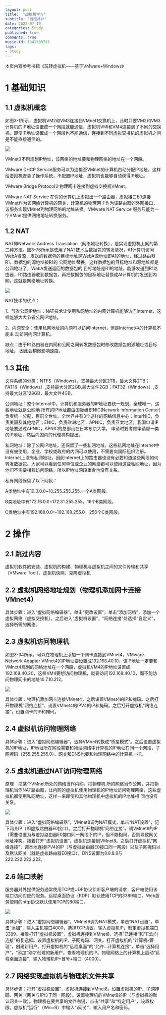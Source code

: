 ```yaml
---
layout: post
title:  "虚拟机学习"
subtitle: '缝缝补补'
date: 2023-07-10
categories: Study
published: true
comments: true
music-id: 1341338793
tags: 
- Study
---
```


本页内容参考书籍《玩转虚拟机——基于VMware+Windows》

# 1 基础知识

## 1.1 虚拟机概念

如图3-1所示，虚拟机VM2和VM3连接到VMnet1交换机上，此时只要VM2和VM3计算机的IP地址设置成一个网段就能通信，虚拟机VMl和VM4连接到了不同的交换机，即便IP地址设置成一个网段也不能通信，连接到不同虚拟交换机的虚拟机之间是不能直接通信的。

![](/assets/img/virtualmachine/3_1.png)

VMnet0不用规划IP地址，该网络的地址要和物理网络的地址在一个网段。

VMware DHCP Service服务可以为连接至VMnet的计算机白动分配IP地址。这样给虚拟机安装了操作系统，不配置IP地址，虚拟机也能够自动获得IP地址。

VMware Bridge Protocol让物理网卡连接到虚拟交换机VMnet。

VMware NAT Service 在你的计算机上虚拟出一个路由器，虚拟接口E0连接VMnet作为该网络计算机的网关，计算机的物理网卡作为该路由器的外网接口，该服务实现VMnet到物理网络的地址转换。VMware NAT Service 服务只能为一个VMnet提供网络地址转换服务。

## 1.2 NAT

NAT即Network Address Translation（网络地址转换），是实现虚拟机上网的第二种方法。图3-78所示是使用了NAT技术后数据包的转发情况，A1计算机访问WebA资源，发送的数据包的目标地址是WebA源地址即A1的地址，经过路由器R1，数据包的源地址被R1的 公网地址替换，这样数据包的目标地址和源地址都是公网地址了，WebA发送返回的数据包的 目标地址是R1的地址，能够发送到R1路由器，R1路由器收到数据包，再把数据包的目标地址替换成Al计算机的发送到内网，这就是网络地址转换。 

![](/assets/img/virtualmachine/3_78.png)

NAT技术的优点：

1、节省公网IP地址：NAT技术让使用私网地址的内网计算机能够访问Internet，这样能够大大节省公网IP地址。

2、内网安全：使用私网地址的内网可以访问Internet，但是Internet中的计算机不能主 动访问内网计算机。

缺点：由于R1路由器在内网和公网之间转发数据包时修改数据包的源地址或目标地址， 因此会稍微影响速度。 

## 1.3 其他

文件系统的分类：NTFS（Windows），支持最大分区2TB，最大文件2TB；FAT16（Windows）,支持最大分区2GB,最大文件2GB；FAT32（Windows）,支持最大分区128GB，最大文件4GB。

公网地址：整个Internet中，计算机和服务器的IP地址要统一规划，全球唯一，这些地址就是公网地 所有的IP地址都由国际组织NIC(Network Information Center)负责统一分配，目前全世址。全世界共有3个这样的网络信息中心：InterNIC，负责美国及其他地区；ENIC，负责欧洲地区：APNIC，负责亚太地区。我国申请IP地址要通过APNIC，APNIC的总部设在日本东京大学。 申请时要考虑申请哪一类的IP地址，然后向国内的代理机构提出。

私网地址：除了公网IP地址，还保留了一些私网地址，这些私网地址在Internet中没有被使用，企业、学校或政府的内网可以使用，不需要向国际组织注册。Internet上没有私网地址，因此Internet上的路由器也没有必要知道这些网段如何转发数据包。大家可以看到任何单位或企业的网络都可以使用这些私网地址，因为他们不需要相互访问网络，所以IP地址网段重合也没有关系。

私有网段保留了以下网段：

A类地址中有10.0.0.0~10.255.255.255.一个A类网段。

B类地址中有172.16.0.0~172.31.255.255，16个B类网段。

C类地址中有192.168.0.0～192.168.255.0，256个C类网段。

# 2 操作

## 2.1 跳过内容

虚拟机软件的安装、虚拟机的构建、物理机与虚拟机之间的文件传输和共享（VMware Tool）、虚拟机快照、克隆虚拟机

## 2.2 虚拟机网络地址规划（物理机添加网卡连接VMnet4）

具体步骤：进入“虚拟网络编辑器”，单击“更改设置”，单击“添加网络”，添加一个虚拟网络（虚拟交换机）。之后进入“虚拟机设置”，“网络连接”处选择“自定义”，选择所需的网络。

## 2.3 虚拟机访问物理机

如图3-34所示，可以在物理机上添加一个网卡连接到VMnet4，VMware Network Adapter VMnct4的IP地址要设置成192.168.40.10，该IP地址一定要和VMnct4规划的网络地址在一个网段，虚拟机VM4的IP地址设置成192.168.40.20，这样VM4要想访问物理机，就要访问192.168.40.10，而不能访问物理网卡的地址10.7.10.212。 

![](/assets/img/virtualmachine/3_34.png)

具体步骤：物理机添加网卡连接VMnet4，之后设置VMnet4的IP和掩码。之后打开物理机“网络连接”，设置VMnet4的IPV4的IP和掩码。之后打开虚拟机“网络连接”，设置网卡的IP和掩码。

## 2.4 虚拟机访问物理网络

具体步骤：进入“虚拟网络编辑器”，选择VMnet转换成“桥接模式”。之后设置虚拟机的IP地址，IP地址所在网段需要和物理网络中计算机的IP地址在同一个网段，子网掩码（255.255.255.0）、网关和DNS也要和物理网络中的计算机一样。

## 2.5 虚拟机通过NAT访问物理网络

原理：把某个VMnet所处的网络当作内网，把物理机 所的网络当作公网，并把物理机当作NAT路由器，让内网的虚拟机使用物理机的IP地址访问物理网络，这些虚拟机都使用私网地址，这样一来即使和其他物理机中虚拟机的IP地址相 同也没有关系。 

![](/assets/img/virtualmachine/3_79.png)

具体步骤：进入“虚拟网络编辑器”，VMnet8调为NAT模式，单击“NAT设置”，记下网关IP（即虚拟路由器E0接口）。之后打开物理机“网络连接”，调VMnet8的IP（需要设置为与虚拟路由器E0接口同一网段下的IP，但不能相同，否则导致网关地址冲突。接着打开“虚拟机设置”，虚拟机连接到VMnet8。之后打开虚拟机“网络连接”，调本地连接IPV4的IP（与虚拟路由器E0接口同一网段）以及子网掩码以及默认网关（就是虚拟路由器E0接口），DNS设置为8.8.8.8与222.222.222.222。

## 2.6 端口映射

服务器对外提供服务通常使用TCP或UDP协议侦听客户端的请求，客户端使用该端口访问对应的服务。远程桌面协议（RDP）默认使用TCP的3389端口。Web服务使用的http协议默认使用TCP的80端口。 

![](/assets/img/virtualmachine/3_94.png)

具体步骤：进入“虚拟网络编辑器”，VMnet8调为NAT模式，单击“NAT设置”，单击“添加”，输入主机端口4000，选择TCP协议，输入虚拟机IP，制定虚拟机端口3389。接着打开“虚拟机设置”，虚拟机连接到VMnet8，选择“已连接”和“启动时连接”的复选框。设置虚拟机的IP、子网掩码、网关。打开虚拟机的“计算机-管理”，创建新用户。打开虚拟机的“远程桌面”的“允许...计算机连接”，单击“选择用户”，“添加”刚才创建的新用户。查看物理机的IP。物理网络上的计算机上启动“远程桌面连接”，输入物理机IP+冒号+端口（4000）。

## 2.7 网络实现虚拟机与物理机文件共享

具体步骤：打开“虚拟机设置”，虚拟机连接到VMnet8。设置虚拟机的IP、子网掩码、网关（网关与IP位于同一网段）。设置物理机的VMnet8的IP（与虚拟机的默认网关一致）。物理机在要共享的文件右键，点击“共享”和“特定用户”，设置权限。虚拟机“运行”（Win+R）中输入"\\网关"，输入用户名和密码。